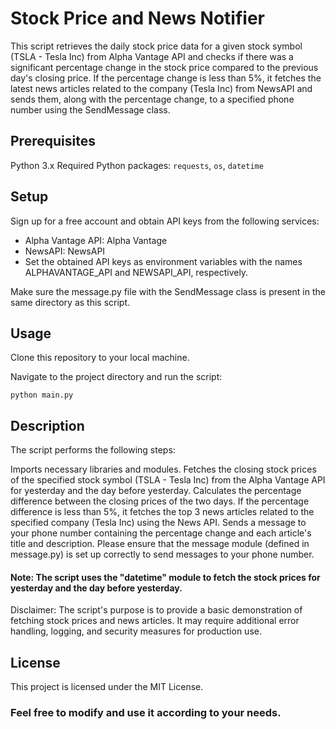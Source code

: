 # Stock Price and News Notifier
This script retrieves the daily stock price data for a given stock symbol (TSLA - Tesla Inc) from Alpha Vantage API and checks if there was a significant percentage change in the stock price compared to the previous day's closing price. If the percentage change is less than 5%, it fetches the latest news articles related to the company (Tesla Inc) from NewsAPI and sends them, along with the percentage change, to a specified phone number using the SendMessage class.

## Prerequisites
Python 3.x
Required Python packages: `requests`, `os`, `datetime`

## Setup
Sign up for a free account and obtain API keys from the following services:

- Alpha Vantage API: Alpha Vantage
- NewsAPI: NewsAPI
- Set the obtained API keys as environment variables with the names ALPHAVANTAGE_API and NEWSAPI_API, respectively.

Make sure the message.py file with the SendMessage class is present in the same directory as this script.

## Usage
Clone this repository to your local machine.

Navigate to the project directory and run the script:

`python main.py`

## Description
The script performs the following steps:

Imports necessary libraries and modules.
Fetches the closing stock prices of the specified stock symbol (TSLA - Tesla Inc) from the Alpha Vantage API for yesterday and the day before yesterday.
Calculates the percentage difference between the closing prices of the two days.
If the percentage difference is less than 5%, it fetches the top 3 news articles related to the specified company (Tesla Inc) using the News API.
Sends a message to your phone number containing the percentage change and each article's title and description.
Please ensure that the message module (defined in message.py) is set up correctly to send messages to your phone number.

#### Note: The script uses the "datetime" module to fetch the stock prices for yesterday and the day before yesterday.

Disclaimer: The script's purpose is to provide a basic demonstration of fetching stock prices and news articles. It may require additional error handling, logging, and security measures for production use.

## License
This project is licensed under the MIT License.

### Feel free to modify and use it according to your needs.
